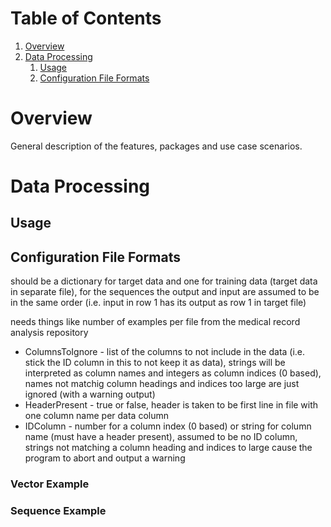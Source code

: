 # Table of Contents

1. [Overview](#overview)
2. [Data Processing](#data-processing)
    1. [Usage](#data-proc-usage)
    2. [Configuration File Formats](#data-proc-configuration-file-formats)

<a name="overview"></a>
# Overview

General description of the features, packages and use case scenarios.

<a name="data-processing"></a>
# Data Processing

<a name="data-proc-usage"></a>
## Usage

<a name="data-proc-configuration-file-formats"></a>
## Configuration File Formats

should be a dictionary for target data and one for training data (target data in separate file), for the sequences the output and input are assumed to be in the same order (i.e. input in row 1 has its output as row 1 in target file)

needs things like number of examples per file from the medical record analysis repository

- ColumnsToIgnore - list of the columns to not include in the data (i.e. stick the ID column in this to not keep it as data), strings will be interpreted as column names and integers as column indices (0 based), names not matchig column headings and indices too large are just ignored (with a warning output)
- HeaderPresent - true or false, header is taken to be first line in file with one column name per data column
- IDColumn - number for a column index (0 based) or string for column name (must have a header present), assumed to be no ID column, strings not matching a column heading and indices to large cause the program to abort and output a warning

### Vector Example

### Sequence Example
